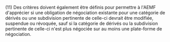 (11) Des critères doivent également être définis pour permettre à l'AEMF d'apprécier si une obligation de négociation existante pour une catégorie de dérivés ou une subdivision pertinente de celle-ci devrait être modifiée, suspendue ou révoquée, sauf si la catégorie de dérivés ou la subdivision pertinente de celle-ci n'est plus négociée sur au moins une plate-forme de négociation.